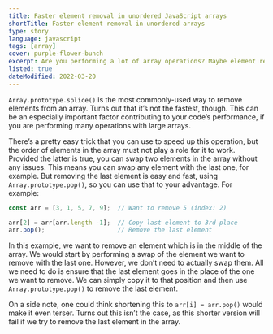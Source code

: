 ```yaml
---
title: Faster element removal in unordered JavaScript arrays
shortTitle: Faster element removal in unordered arrays
type: story
language: javascript
tags: [array]
cover: purple-flower-bunch
excerpt: Are you performing a lot of array operations? Maybe element removal is a performance bottleneck you can avoid.
listed: true
dateModified: 2022-03-20
---
```


`Array.prototype.splice()` is the most commonly-used way to remove elements from an array. Turns out that it’s not the fastest, though. This can be an especially important factor contributing to your code’s performance, if you are performing many operations with large arrays.

There’s a pretty easy trick that you can use to speed up this operation, but the order of elements in the array must not play a role for it to work. Provided the latter is true, you can swap two elements in the array without any issues. This means you can swap any element with the last one, for example. But removing the last element is easy and fast, using `Array.prototype.pop()`, so you can use that to your advantage. For example:

```js
const arr = [3, 1, 5, 7, 9];  // Want to remove 5 (index: 2)

arr[2] = arr[arr.length -1];  // Copy last element to 3rd place
arr.pop();                    // Remove the last element
```

In this example, we want to remove an element which is in the middle of the array. We would start by performing a swap of the element we want to remove with the last one. However, we don’t need to actually swap them. All we need to do is ensure that the last element goes in the place of the one we want to remove. We can simply copy it to that position and then use `Array.prototype.pop()` to remove the last element.

On a side note, one could think shortening this to `arr[i] = arr.pop()` would make it even terser. Turns out this isn’t the case, as this shorter version will fail if we try to remove the last element in the array.
